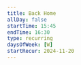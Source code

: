 ```yaml
---
title: Back Home
allDay: false
startTime: 15:45
endTime: 16:30
type: recurring
daysOfWeek: [W]
startRecur: 2024-11-20
---
```

